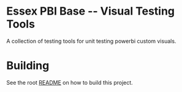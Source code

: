 # Essex PBI Base -- Visual Testing Tools

A collection of testing tools for unit testing powerbi custom visuals.

# Building
See the root [README](,./../README.md) on how to build this project.
